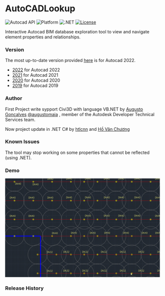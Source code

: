 
# AutoCADLookup

![Autocad API](https://img.shields.io/badge/Revit%20API-2021-blue.svg)
![Platform](https://img.shields.io/badge/platform-Windows-lightgray.svg)
![.NET](https://img.shields.io/badge/.NET-4.7.2-blue.svg)
[![License](http://img.shields.io/:license-mit-blue.svg)](http://opensource.org/licenses/MIT)

Interactive Autocad BIM database exploration tool to view and navigate element properties and relationships.

### Version

The most up-to-date version provided <a href="[link](https://github.com/chuongmep/SnoopAutoCADCSharp/releases/)">here</a>  is for Autocad 2022.
- [2022](link) for Autocad 2022
- [2021](link) for Autocad 2021
- [2020](link) for Autocad 2020
- [2019](link) for Autocad 2019
### Author 

First Project write sypport Civi3D with language VB.NET by <a href="https://github.com/augustogoncalves">Augusto Goncalves</a> <a href="https://twitter.com/augustomaia">@augustomaia</a> , member of the Autodesk Developer Technical Services team.

Now project update in .NET C# by <a href="https://github.com/htlcnn">htlcnn</a> and <a href="https://github.com/chuongmep">Hồ Văn Chương</a> 

### Known Issues

The tool may stop working on some properties that cannot be reflected (using .NET).

### Demo

![](Documents/SnoopCad.gif)

### Release History


